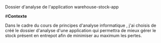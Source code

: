 Dossier d'analyse de l'application warehouse-stock-app

#**Contexte**

Dans le cadre du cours de principes d'analyse informatique , j'ai choisis de créé le dossier d'analyse d'une application
qui permettra de mieux gérer le stock présent en entrepot afin de minimiser au maximum les pertes.